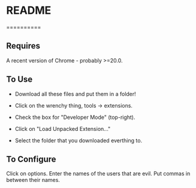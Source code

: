 # README #
==========

## Requires ##

A recent version of Chrome - probably >=20.0.

## To Use ##
 
- Download all these files and put them in a folder!

- Click on the wrenchy thing, tools -> extensions.

- Check the box for "Developer Mode" (top-right).

- Click on "Load Unpacked Extension..."

- Select the folder that you downloaded everthing to.

## To Configure ##

Click on options. Enter the names of the users that are evil. Put
commas in between their names.
